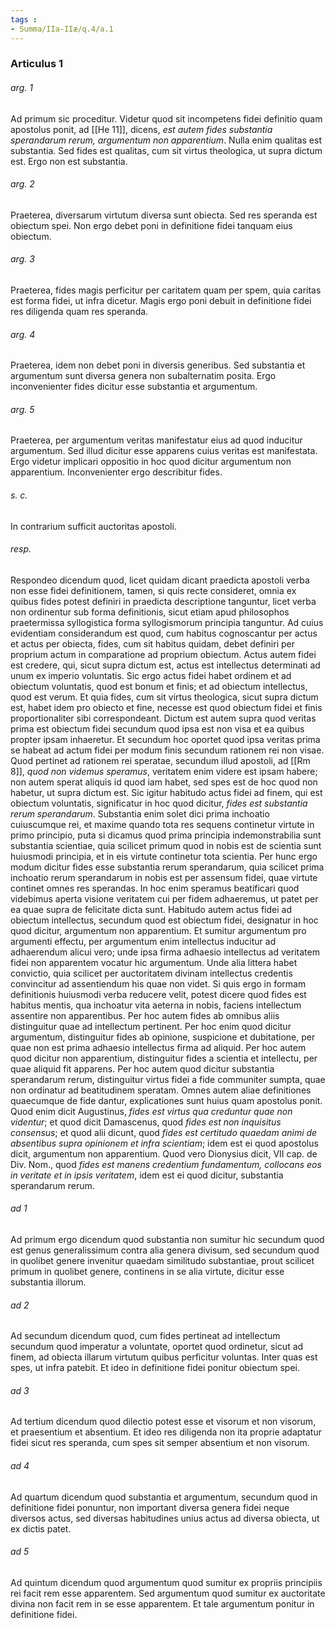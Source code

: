 ```yaml
---
tags : 
- Summa/IIa-IIæ/q.4/a.1
---
```


### Articulus 1

###### arg. 1
Ad primum sic proceditur. Videtur quod sit incompetens fidei definitio quam apostolus ponit, ad [[He 11]], dicens, *est autem fides substantia sperandarum rerum, argumentum non apparentium*. Nulla enim qualitas est substantia. Sed fides est qualitas, cum sit virtus theologica, ut supra dictum est. Ergo non est substantia.

###### arg. 2
Praeterea, diversarum virtutum diversa sunt obiecta. Sed res speranda est obiectum spei. Non ergo debet poni in definitione fidei tanquam eius obiectum.

###### arg. 3
Praeterea, fides magis perficitur per caritatem quam per spem, quia caritas est forma fidei, ut infra dicetur. Magis ergo poni debuit in definitione fidei res diligenda quam res speranda.

###### arg. 4
Praeterea, idem non debet poni in diversis generibus. Sed substantia et argumentum sunt diversa genera non subalternatim posita. Ergo inconvenienter fides dicitur esse substantia et argumentum.

###### arg. 5
Praeterea, per argumentum veritas manifestatur eius ad quod inducitur argumentum. Sed illud dicitur esse apparens cuius veritas est manifestata. Ergo videtur implicari oppositio in hoc quod dicitur argumentum non apparentium. Inconvenienter ergo describitur fides.

###### s. c.
In contrarium sufficit auctoritas apostoli.

###### resp.
Respondeo dicendum quod, licet quidam dicant praedicta apostoli verba non esse fidei definitionem, tamen, si quis recte consideret, omnia ex quibus fides potest definiri in praedicta descriptione tanguntur, licet verba non ordinentur sub forma definitionis, sicut etiam apud philosophos praetermissa syllogistica forma syllogismorum principia tanguntur. Ad cuius evidentiam considerandum est quod, cum habitus cognoscantur per actus et actus per obiecta, fides, cum sit habitus quidam, debet definiri per proprium actum in comparatione ad proprium obiectum. Actus autem fidei est credere, qui, sicut supra dictum est, actus est intellectus determinati ad unum ex imperio voluntatis. Sic ergo actus fidei habet ordinem et ad obiectum voluntatis, quod est bonum et finis; et ad obiectum intellectus, quod est verum. Et quia fides, cum sit virtus theologica, sicut supra dictum est, habet idem pro obiecto et fine, necesse est quod obiectum fidei et finis proportionaliter sibi correspondeant. Dictum est autem supra quod veritas prima est obiectum fidei secundum quod ipsa est non visa et ea quibus propter ipsam inhaeretur. Et secundum hoc oportet quod ipsa veritas prima se habeat ad actum fidei per modum finis secundum rationem rei non visae. Quod pertinet ad rationem rei speratae, secundum illud apostoli, ad [[Rm 8]], *quod non videmus speramus*, veritatem enim videre est ipsam habere; non autem sperat aliquis id quod iam habet, sed spes est de hoc quod non habetur, ut supra dictum est. Sic igitur habitudo actus fidei ad finem, qui est obiectum voluntatis, significatur in hoc quod dicitur, *fides est substantia rerum sperandarum*. Substantia enim solet dici prima inchoatio cuiuscumque rei, et maxime quando tota res sequens continetur virtute in primo principio, puta si dicamus quod prima principia indemonstrabilia sunt substantia scientiae, quia scilicet primum quod in nobis est de scientia sunt huiusmodi principia, et in eis virtute continetur tota scientia. Per hunc ergo modum dicitur fides esse substantia rerum sperandarum, quia scilicet prima inchoatio rerum sperandarum in nobis est per assensum fidei, quae virtute continet omnes res sperandas. In hoc enim speramus beatificari quod videbimus aperta visione veritatem cui per fidem adhaeremus, ut patet per ea quae supra de felicitate dicta sunt. Habitudo autem actus fidei ad obiectum intellectus, secundum quod est obiectum fidei, designatur in hoc quod dicitur, argumentum non apparentium. Et sumitur argumentum pro argumenti effectu, per argumentum enim intellectus inducitur ad adhaerendum alicui vero; unde ipsa firma adhaesio intellectus ad veritatem fidei non apparentem vocatur hic argumentum. Unde alia littera habet convictio, quia scilicet per auctoritatem divinam intellectus credentis convincitur ad assentiendum his quae non videt. Si quis ergo in formam definitionis huiusmodi verba reducere velit, potest dicere quod fides est habitus mentis, qua inchoatur vita aeterna in nobis, faciens intellectum assentire non apparentibus. Per hoc autem fides ab omnibus aliis distinguitur quae ad intellectum pertinent. Per hoc enim quod dicitur argumentum, distinguitur fides ab opinione, suspicione et dubitatione, per quae non est prima adhaesio intellectus firma ad aliquid. Per hoc autem quod dicitur non apparentium, distinguitur fides a scientia et intellectu, per quae aliquid fit apparens. Per hoc autem quod dicitur substantia sperandarum rerum, distinguitur virtus fidei a fide communiter sumpta, quae non ordinatur ad beatitudinem speratam. Omnes autem aliae definitiones quaecumque de fide dantur, explicationes sunt huius quam apostolus ponit. Quod enim dicit Augustinus, *fides est virtus qua creduntur quae non videntur*; et quod dicit Damascenus, quod *fides est non inquisitus consensus*; et quod alii dicunt, quod *fides est certitudo quaedam animi de absentibus supra opinionem et infra scientiam*; idem est ei quod apostolus dicit, argumentum non apparentium. Quod vero Dionysius dicit, VII cap. de Div. Nom., quod *fides est manens credentium fundamentum, collocans eos in veritate et in ipsis veritatem*, idem est ei quod dicitur, substantia sperandarum rerum.

###### ad 1
Ad primum ergo dicendum quod substantia non sumitur hic secundum quod est genus generalissimum contra alia genera divisum, sed secundum quod in quolibet genere invenitur quaedam similitudo substantiae, prout scilicet primum in quolibet genere, continens in se alia virtute, dicitur esse substantia illorum.

###### ad 2
Ad secundum dicendum quod, cum fides pertineat ad intellectum secundum quod imperatur a voluntate, oportet quod ordinetur, sicut ad finem, ad obiecta illarum virtutum quibus perficitur voluntas. Inter quas est spes, ut infra patebit. Et ideo in definitione fidei ponitur obiectum spei.

###### ad 3
Ad tertium dicendum quod dilectio potest esse et visorum et non visorum, et praesentium et absentium. Et ideo res diligenda non ita proprie adaptatur fidei sicut res speranda, cum spes sit semper absentium et non visorum.

###### ad 4
Ad quartum dicendum quod substantia et argumentum, secundum quod in definitione fidei ponuntur, non important diversa genera fidei neque diversos actus, sed diversas habitudines unius actus ad diversa obiecta, ut ex dictis patet.

###### ad 5
Ad quintum dicendum quod argumentum quod sumitur ex propriis principiis rei facit rem esse apparentem. Sed argumentum quod sumitur ex auctoritate divina non facit rem in se esse apparentem. Et tale argumentum ponitur in definitione fidei.

